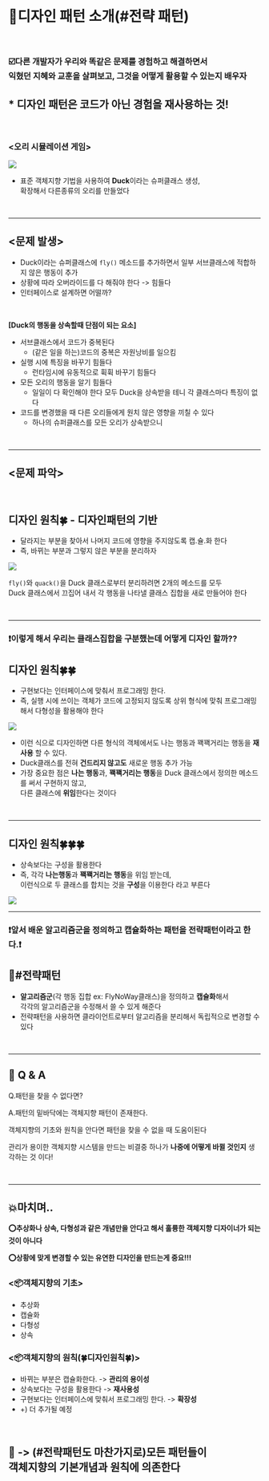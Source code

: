 # 💈디자인 패턴 소개(#전략 패턴)  

<br/>

### ☑️다른 개발자가 우리와 똑같은 문제를 경험하고 해결하면서 <br>익혔던 지혜와 교훈을 살펴보고, 그것을 어떻게 활용할 수 있는지 배우자
 
## * 디자인 패턴은 코드가 아닌 경험을 재사용하는 것!

<br/>

### <오리 시뮬레이션 게임>


<img src="imagefile/KakaoTalk_Photo_2022-07-08-02-18-48.jpeg">



- 표준 객체지향 기법을 사용하여 **Duck**이라는 슈퍼클래스 생성,<br> 확장해서 다른종류의 오리를 만들었다

<br/>


--------------------------------------


## <문제 발생>

- Duck이라는 슈퍼클래스에 `fly()` 메소드를 추가하면서 
일부 서브클래스에 적합하지 않은 행동이 추가
- 상황에 따라 오버라이드를 다 해줘야 한다 -> 힘들다
- 인터페이스로 설계하면 어떨까?

<br/>

__[Duck의 행동을 상속할때 단점이 되는 요소]__

- 서브클래스에서 코드가 중복된다
  - (같은 일을 하는)코드의 중복은 자원낭비를 일으킴
- 실행 시에 특징을 바꾸기 힘들다
  - 런타임시에 유동적으로 휙휙 바꾸기 힘들다
- 모든 오리의 행동을 알기 힘들다
  - 일일이 다 확인해야 한다 모두 Duck을 상속받을 테니 각 클래스마다 특징이 없다
- 코드를 변경했을 때 다른 오리들에게 원치 않은 영향을 끼칠 수 있다
  - 하나의 슈퍼클래스를 모든 오리가 상속받으니

<br/>

---------------

## <문제 파악>

<br/>

## 디자인 원칙🍀 - 디자인패턴의 기반
- 달라지는 부분을 찾아서 나머지 코드에 영향을 주지않도록 캡.슐.화 한다
- 즉, 바뀌는 부분과 그렇지 않은 부분을 분리하자

<img src="imagefile/KakaoTalk_Photo_2022-07-08-02-56-28.jpeg">


`fly()`와 `quack()`을 Duck 클래스로부터 분리하려면 2개의 메소드를 모두 <br>Duck 클래스에서 끄집어 내서 각 행동을
나타낼 클래스 집합을 새로 만들어야 한다

<br/>

---------------------------
### ❗️이렇게 해서 우리는 클래스집합을 구분했는데 어떻게 디자인 할까??


## 디자인 원칙🍀🍀

- 구현보다는 인터페이스에 맞춰서 프로그래밍 한다.
- 즉, 실행 시에 쓰이는 객체가 코드에 고정되지 않도록 상위 형식에 맞춰 프로그래밍해서 다형성을 활용해야 한다

<img src="imagefile/KakaoTalk_Photo_2022-07-08-03-06-46.jpeg">


- 이런 식으로 디자인하면 다른 형식의 객체에서도 나는 행동과 꽥꽥거리는 행동을 **재사용** 할 수 있다.
- Duck클래스를 전혀 **건드리지 않고도** 새로운 행동 추가 가능
- 가장 중요한 점은 **나는 행동**과, **꽥꽥거리는 행동**을 Duck 클래스에서 정의한 메소드를 써서 구현하지 않고,<br> 다른 클래스에
**위임**한다는 것이다

<br/>

------------------

## 디자인 원칙🍀🍀🍀
- 상속보다는 구성을 활용한다
- 즉, 각각 **나는행동**과 **꽥꽥거리는 행동**을 위임 받는데,<br> 이런식으로 두 클래스를 합치는 것을 **구성**을 이용한다 라고 부른다

<img src="imagefile/KakaoTalk_Photo_2022-07-08-04-12-14.jpeg">

<br/>

-------------------

### ❗️앞서 배운 알고리즘군을 정의하고 캡슐화하는 패턴을 전략패턴이라고 한다.❗️


## 🏴#전략패턴
- **알고리즘군**(각 행동 집합 ex: FlyNoWay클래스)을 정의하고 **캡슐화**해서 <br> 각각의 알고리즘군을 수정해서 쓸 수 있게 해준다
- 전략패턴을 사용하면 클라이언트로부터 알고리즘을 분리해서 독립적으로 변경할 수 있다


<br/>

------------------------

## 🔎 Q & A

Q.패턴을 찾을 수 없다면?
  

A.패턴의 밑바닥에는 객체지향 패턴이 존재한다.

객체지향의 기초와 원칙을 
안다면 패턴을 찾을 수 없을 때 도움이된다 

관리가 용이한 객체지향 시스템을 만드는 비결중 하나가 **나중에 어떻게 바뀔 것인지** 생각하는 것 이다!

<br/>

-----------------------

## 💥마치며..
__⭕️추상화나 상속, 다형성과 같은 개념만을 안다고 해서 훌륭한 객체지향 디자이너가 되는것이 아니다__

__⭕상황에 맞게 변경할 수 있는 **유연한** 디자인을 만드는게 중요!!!__


### <📦객체지향의 기초>
- 추상화
- 캡슐화
- 다형성
- 상속





### <📦객체지향의 원칙(🍀디자인원칙🍀)>
- 바뀌는 부분은 캡슐화한다. -> **관리의 용이성**
- 상속보다는 구성을 활용한다 -> **재사용성**
- 구현보다는 인터페이스에 맞춰서 프로그래밍 한다. -> **확장성** 
- +) 더 추가될 예정

<br/>

## 🔑 -> (#전략패턴도 마찬가지로)모든 패턴들이 <br>객체지향의 기본개념과 원칙에 의존한다

